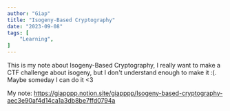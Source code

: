 ```yaml
---
author: "Giap"
title: "Isogeny-Based Cryptography"
date: "2023-09-08"
tags: [
    "Learning",
]
---
```

This is my note about Isogeny-Based Cryptography, I really want to make a CTF challenge about isogeny, but I don't understand enough to make it :(. Maybe someday I can do it <3

My note: https://giapppp.notion.site/giapppp/Isogeny-based-cryptography-aec3e90af4d14ca1a3db8be7ffd0794a